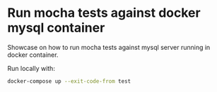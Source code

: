 # Run mocha tests against docker mysql container

Showcase on how to run mocha tests against mysql server running in docker container.

Run locally with:

```bash
docker-compose up --exit-code-from test
```
